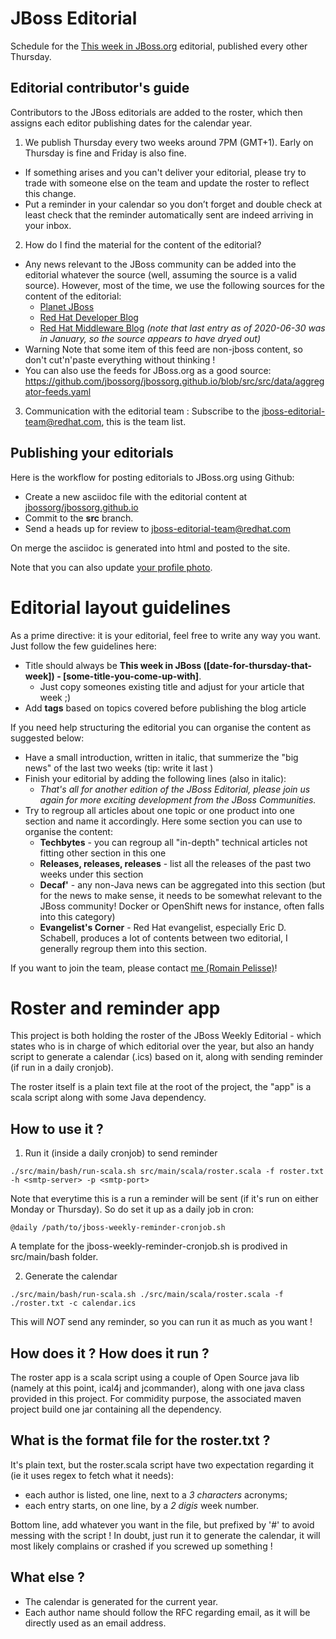 JBoss Editorial
====

Schedule for the [This week in JBoss.org](https://www.jboss.org/) editorial, published every other Thursday.

Editorial contributor's guide
----
Contributors to the JBoss editorials are added to the roster, which then assigns each editor publishing dates for the calendar year.

1. We publish Thursday every two weeks around 7PM (GMT+1). Early on Thursday is fine and Friday is also fine.
* If something arises and you can't deliver your editorial, please try to trade with someone else on the team and update the roster to reflect this change.
* Put a reminder in your calendar so you don’t forget and double check at least check that the reminder automatically sent are indeed arriving in your inbox.
2. How do I find the material for the content of the editorial?
* Any news relevant to the JBoss community can be added into the editorial whatever the source (well, assuming the source is a valid source). However, most of the time, we use the following sources for the content of the editorial:
    * [Planet JBoss](https://planet.jboss.org/)
    * [Red Hat Developer Blog](https://developers.redhat.com/)
    * [Red Hat Middleware Blog](https://middlewareblog.redhat.com/) *(note that last entry as of 2020-06-30 was in January, so the source appears to have dryed out)*
* Warning Note that some item of this feed are non-jboss content, so don't cut'n'paste everything without thinking !
* You can also use the feeds for JBoss.org as a good source: https://github.com/jbossorg/jbossorg.github.io/blob/src/src/data/aggregator-feeds.yaml
3. Communication with the editorial team : Subscribe to the jboss-editorial-team@redhat.com, this is the team list.

Publishing your editorials
----

Here is the workflow for posting editorials to JBoss.org using Github:

* Create a new asciidoc file with the editorial content at [jbossorg/jbossorg.github.io](https://github.com/jbossorg/jbossorg.github.io/tree/src/src/content/posts)
* Commit to the **src** branch.
* Send a heads up for review to jboss-editorial-team@redhat.com

On merge the asciidoc is generated into html and posted to the site.

Note that you can also update [your profile photo](https://github.com/jbossorg/jbossorg.github.io/tree/src/src/img/people).

Editorial layout guidelines
====

As a prime directive: it is your editorial, feel free to write any way you want. Just follow the few guidelines here:

* Title should always be **This week in JBoss ([date-for-thursday-that-week]) - [some-title-you-come-up-with]**.
    * Just copy someones existing title and adjust for your article that week ;)
* Add **tags** based on topics covered before publishing the blog article

If you need help structuring the editorial you can organise the content as suggested below:

* Have a small introduction, written in italic, that summerize the "big news" of the last two weeks (tip: write it last )
* Finish your editorial by adding the following lines (also in italic):
    * *That's all for another edition of the JBoss Editorial, please join us again for more exciting development from the JBoss Communities.*
* Try to regroup all articles about one topic or one product into one section and name it accordingly. Here some section you can use to organise the content:
    * **Techbytes** - you can regroup all "in-depth" technical articles not fitting other section in this one
    * **Releases, releases, releases** - list all the releases of the past two weeks under this section
    * **Decaf'** - any non-Java news can be aggregated into this section (but for the news to make sense, it needs to be somewhat relevant to the JBoss community! Docker or OpenShift news for instance, often falls into this category)
    * **Evangelist's Corner** - Red Hat evangelist, especially Eric D. Schabell, produces a lot of contents between two editorial, I generally regroup them into this section.

If you want to join the team, please contact [me (Romain Pelisse)](belaran@redhat.com)!

Roster and reminder app
====

This project is both holding the roster of the JBoss Weekly Editorial - which states who is in charge of which editorial over the year, but also an handy script to generate a calendar (.ics) based on it, along with sending reminder (if run in a daily cronjob).

The roster itself is a plain text file at the root of the project, the "app" is a scala script along with some Java dependency.

How to use it ?
----

1) Run it (inside a daily cronjob) to send reminder

```
./src/main/bash/run-scala.sh src/main/scala/roster.scala -f roster.txt -h <smtp-server> -p <smtp-port>
```

Note that everytime this is a run a reminder will be sent (if it's run on either Monday or Thursday). So do set it up as a daily job in cron:

```
@daily /path/to/jboss-weekly-reminder-cronjob.sh
```

A template for the jboss-weekly-reminder-cronjob.sh is prodived in src/main/bash folder.

2) Generate the calendar

```
./src/main/bash/run-scala.sh ./src/main/scala/roster.scala -f ./roster.txt -c calendar.ics
```

This will *NOT* send any reminder, so you can run it as much as you want !

How does it ? How does it run ?
----

The roster app is a scala script using a couple of Open Source java lib (namely at this point, ical4j and jcommander), along with one java class provided in this project. For commidity purpose, the associated maven project build one jar containing all the dependency.


What is the format file for the roster.txt ?
----

It's plain text, but the roster.scala script have two expectation regarding it (ie it uses regex to fetch what it needs):

* each author is listed, one line, next to a *3 characters* acronyms;
* each entry starts, on one line, by a *2 digis* week number.

Bottom line, add whatever you want in the file, but prefixed by '#' to avoid messing with the script ! In doubt, just run it to generate the calendar, it will most likely complains or crashed if you screwed up something !


What else ?
----

* The calendar is generated for the current year.
* Each author name should follow the RFC regarding email, as it will be directly used as an email address.

